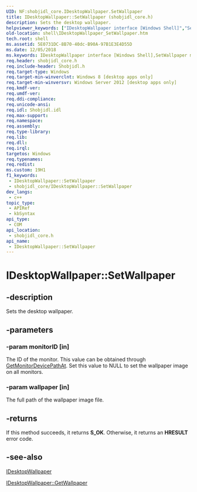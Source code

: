 ```yaml
---
UID: NF:shobjidl_core.IDesktopWallpaper.SetWallpaper
title: IDesktopWallpaper::SetWallpaper (shobjidl_core.h)
description: Sets the desktop wallpaper.
helpviewer_keywords: ["IDesktopWallpaper interface [Windows Shell]","SetWallpaper method","IDesktopWallpaper.SetWallpaper","IDesktopWallpaper::SetWallpaper","SetWallpaper","SetWallpaper method [Windows Shell]","SetWallpaper method [Windows Shell]","IDesktopWallpaper interface","shell.IDesktopWallpaper_SetWallpaper","shobjidl_core/IDesktopWallpaper::SetWallpaper"]
old-location: shell\IDesktopWallpaper_SetWallpaper.htm
tech.root: shell
ms.assetid: 5E0731DC-8B70-40dc-B90A-97B1E3E4D55D
ms.date: 12/05/2018
ms.keywords: IDesktopWallpaper interface [Windows Shell],SetWallpaper method, IDesktopWallpaper.SetWallpaper, IDesktopWallpaper::SetWallpaper, SetWallpaper, SetWallpaper method [Windows Shell], SetWallpaper method [Windows Shell],IDesktopWallpaper interface, shell.IDesktopWallpaper_SetWallpaper, shobjidl_core/IDesktopWallpaper::SetWallpaper
req.header: shobjidl_core.h
req.include-header: Shobjidl.h
req.target-type: Windows
req.target-min-winverclnt: Windows 8 [desktop apps only]
req.target-min-winversvr: Windows Server 2012 [desktop apps only]
req.kmdf-ver: 
req.umdf-ver: 
req.ddi-compliance: 
req.unicode-ansi: 
req.idl: Shobjidl.idl
req.max-support: 
req.namespace: 
req.assembly: 
req.type-library: 
req.lib: 
req.dll: 
req.irql: 
targetos: Windows
req.typenames: 
req.redist: 
ms.custom: 19H1
f1_keywords:
 - IDesktopWallpaper::SetWallpaper
 - shobjidl_core/IDesktopWallpaper::SetWallpaper
dev_langs:
 - c++
topic_type:
 - APIRef
 - kbSyntax
api_type:
 - COM
api_location:
 - shobjidl_core.h
api_name:
 - IDesktopWallpaper::SetWallpaper
---
```


# IDesktopWallpaper::SetWallpaper


## -description

Sets the desktop wallpaper.

## -parameters

### -param monitorID [in]

The ID of the monitor. This value can be obtained through <a href="/windows/desktop/api/shobjidl_core/nf-shobjidl_core-idesktopwallpaper-getmonitordevicepathat">GetMonitorDevicePathAt</a>. Set this value to NULL to set the wallpaper image on all monitors.

### -param wallpaper [in]

The full path of the wallpaper image file.

## -returns

If this method succeeds, it returns <b xmlns:loc="http://microsoft.com/wdcml/l10n">S_OK</b>. Otherwise, it returns an <b xmlns:loc="http://microsoft.com/wdcml/l10n">HRESULT</b> error code.

## -see-also

<a href="/windows/desktop/api/shobjidl_core/nn-shobjidl_core-idesktopwallpaper">IDesktopWallpaper</a>



<a href="/windows/desktop/api/shobjidl_core/nf-shobjidl_core-idesktopwallpaper-getwallpaper">IDesktopWallpaper::GetWallpaper</a>


